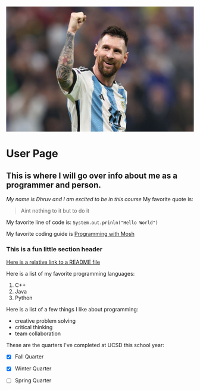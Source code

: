 ![This is my favorite soccer player](https://github.com/dpatravaliUCSD/CSE110/blob/main/LeoMessi.jpeg)
# User Page
## This is where I will go over info about me as a programmer and person.
_My name is Dhruv and I am excited to be in this course_
My favorite quote is:
> Aint nothing to it but to do it

My favorite line of code is:
`System.out.prinln("Hello World")`

My favorite coding guide is [Programming with Mosh](https://www.youtube.com/@programmingwithmosh)

### This is a fun little section header
[Here is a relative link to a README file](docs/CONTRIBUTING.md)

Here is a list of my favorite programming languages:
1. C++
2. Java
3. Python

Here is a list of a few things I like about programming:
- creative problem solving
- critical thinking
- team collaboration
  
These are the quarters I've completed at UCSD this school year:
- [x] Fall Quarter
- [x] Winter Quarter
- [ ] Spring Quarter

